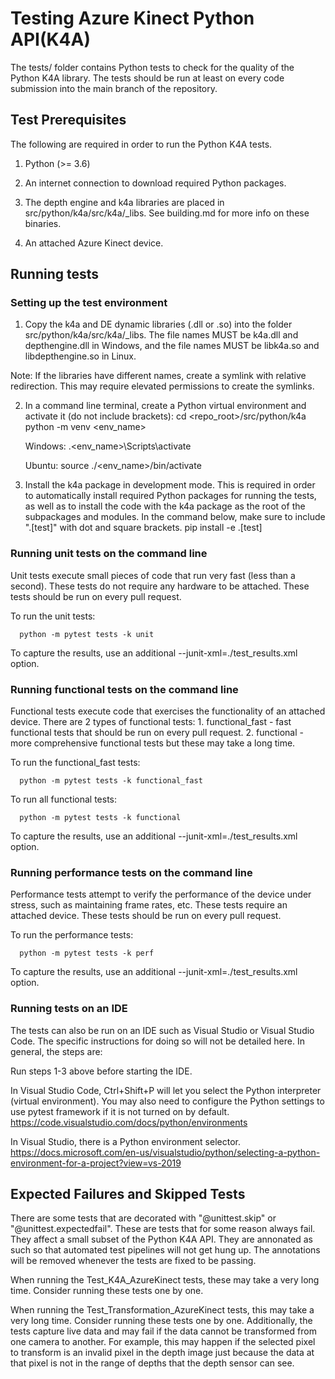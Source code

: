 # Testing Azure Kinect Python API(K4A)

The tests/ folder contains Python tests to check for the quality of the
Python K4A library. The tests should be run at least on every code submission
into the main branch of the repository.

## Test Prerequisites

The following are required in order to run the Python K4A tests.

1. Python (>= 3.6)

2. An internet connection to download required Python packages.

3. The depth engine and k4a libraries are placed in src/python/k4a/src/k4a/_libs.
   See building.md for more info on these binaries.

4. An attached Azure Kinect device.

## Running tests

### Setting up the test environment

1. Copy the k4a and DE dynamic libraries (.dll or .so) into the folder src/python/k4a/src/k4a/_libs. 
The file names MUST be k4a.dll and depthengine.dll in Windows, and
the file names MUST be libk4a.so and libdepthengine.so in Linux.

Note: If the libraries have different names, create a symlink with relative redirection. This may
      require elevated permissions to create the symlinks.

2. In a command line terminal, create a Python virtual environment and activate it (do not include brackets):
      cd <repo_root>/src/python/k4a
      python -m venv <env_name>
      
      Windows:
      .\<env_name>\Scripts\activate
      
      Ubuntu:
      source ./<env_name>/bin/activate
      
3. Install the k4a package in development mode. This is required in order to
   automatically install required Python packages for running the tests, as
   well as to install the code with the k4a package as the root of the 
   subpackages and modules. In the command below, make sure to include 
   ".[test]" with dot and square brackets.
      pip install -e .[test]

### Running unit tests on the command line

Unit tests execute small pieces of code that run very fast (less than a second).
These tests do not require any hardware to be attached.
These tests should be run on every pull request.
      
To run the unit tests:
      
      python -m pytest tests -k unit
      
To capture the results, use an additional --junit-xml=./test_results.xml option.

### Running functional tests on the command line

Functional tests execute code that exercises the functionality of an attached device.
There are 2 types of functional tests:
    1. functional_fast - fast functional tests that should be run on every pull request.
    2. functional - more comprehensive functional tests but these may take a long time.
      
To run the functional_fast tests:

      python -m pytest tests -k functional_fast
      
To run all functional tests:

      python -m pytest tests -k functional
      
To capture the results, use an additional --junit-xml=./test_results.xml option.

### Running performance tests on the command line

Performance tests attempt to verify the performance of the device under stress,
such as maintaining frame rates, etc. These tests require an attached device.
These tests should be run on every pull request.
      
To run the performance tests:
      
      python -m pytest tests -k perf
      
To capture the results, use an additional --junit-xml=./test_results.xml option.

### Running tests on an IDE

The tests can also be run on an IDE such as Visual Studio or Visual Studio Code.
The specific instructions for doing so will not be detailed here.
In general, the steps are:

Run steps 1-3 above before starting the IDE. 

In Visual Studio Code, Ctrl+Shift+P will let you select the Python interpreter (virtual environment). You may also need to configure the Python settings to use pytest
framework if it is not turned on by default.
https://code.visualstudio.com/docs/python/environments

In Visual Studio, there is a Python environment selector.
https://docs.microsoft.com/en-us/visualstudio/python/selecting-a-python-environment-for-a-project?view=vs-2019

## Expected Failures and Skipped Tests

There are some tests that are decorated with "@unittest.skip" or "@unittest.expectedfail".
These are tests that for some reason always fail. They affect a small subset of the Python K4A API.
They are annonated as such so that automated test pipelines will not get hung up.
The annotations will be removed whenever the tests are fixed to be passing.

When running the Test_K4A_AzureKinect tests, these may take a
very long time. Consider running these tests one by one.

When running the Test_Transformation_AzureKinect tests, this may take a
very long time. Consider running these tests one by one. Additionally, the tests
capture live data and may fail if the data cannot be transformed from one camera
to another. For example, this may happen if the selected pixel to transform is an
invalid pixel in the depth image just because the data at that pixel is not in the
range of depths that the depth sensor can see.